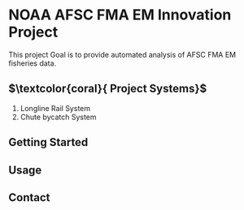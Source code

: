  

# NOAA AFSC FMA EM Innovation Project

 This project Goal is  to provide automated analysis of  AFSC FMA EM fisheries data. 
 
## $\textcolor{coral}{ Project Systems}$
  1. Longline Rail System
  2. Chute bycatch System


## Getting Started


## Usage


## Contact

